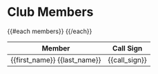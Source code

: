 # Club Members

<table class="table table-striped table-bordered table-hover table-condensed">
  <thead>
    <tr>
      <th>Member</th>
      <th>Call Sign</th>
    </tr>
  </thead>
  <tbody>
{{#each members}}
    <tr>
      <td>{{first_name}} {{last_name}}</td>
      <td>{{call_sign}}</td>
    </tr>
{{/each}}
  </tbody>
</table>
